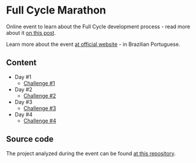 # Full Cycle Marathon

Online event to learn about the Full Cycle development process - read more about it [on this post](https://netflixtechblog.com/full-cycle-developers-at-netflix-a08c31f83249).

Learn more about the event [at official website](https://maratona.fullcycle.com.br/) - in Brazilian Portuguese.

## Content

- Day #1
  - [Challenge #1](./challenge-1/README.md)
- Day #2
  - [Challenge #2](./challenge-2/README.md)
- Day #3
  - [Challenge #3](./challenge-3/README.md)
- Day #4
  - [Challenge #4](./challenge-4/README.md)

## Source code

The project analyzed during the event can be found [at this repository](https://github.com/codeedu/maratona-fullcycle-4).
